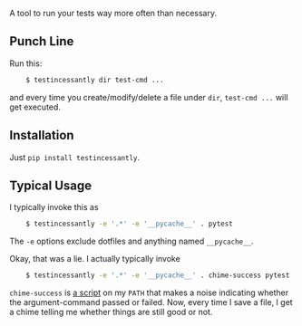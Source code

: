 A tool to run your tests way more often than necessary.

Punch Line
----------

Run this:

```bash
    $ testincessantly dir test-cmd ...
```

and every time you create/modify/delete a file under `dir`, `test-cmd ...` will get executed.


Installation
------------
Just `pip install testincessantly`.


Typical Usage
-------------

I typically invoke this as

```bash
    $ testincessantly -e '.*' -e '__pycache__' . pytest
```
The `-e` options exclude dotfiles and anything named `__pycache__`.

Okay, that was a lie. I actually typically invoke
```bash
    $ testincessantly -e '.*' -e '__pycache__' . chime-success pytest
```
`chime-success` is [a script](https://gist.github.com/speezepearson/83c234c40d16c9f7fba73d8bca7a1a75) on my `PATH` that makes a noise indicating whether the argument-command passed or failed. Now, every time I save a file, I get a chime telling me whether things are still good or not.
